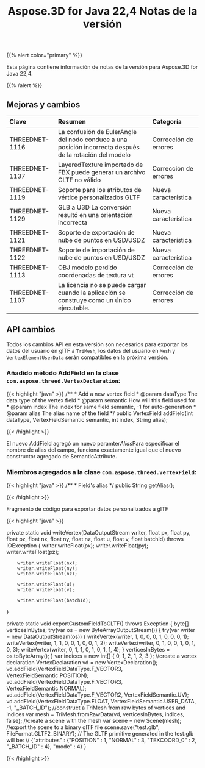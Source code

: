 ﻿---
title: Aspose.3D for Java 22,4 Notas de la versión
type: docs
weight: 9
url: /es/java/aspose-3d-for-java-22-4-release-notes/
description: Las notas de la liberación de Aspose.3D for Java 22,4.
---
{{% alert color="primary" %}}

Esta página contiene información de notas de la versión para Aspose.3D for Java 22,4.

{{% /alert %}}
## **Mejoras y cambios**

|**Clave**|**Resumen**|**Categoría**|
|:- |:- |:- |
|THREEDNET-1116 |La confusión de EulerAngle del nodo conduce a una posición incorrecta después de la rotación del modelo|Corrección de errores|
|THREEDNET-1137 |LayeredTexture importado de FBX puede generar un archivo GLTF no válido|Corrección de errores|
|THREEDNET-1119 |Soporte para los atributos de vértice personalizados GLTF|Nueva característica|
|THREEDNET-1129 |GLB a U3D La conversión resultó en una orientación incorrecta|Nueva característica|
|THREEDNET-1121 |Soporte de exportación de nube de puntos en USD/USDZ|Nueva característica|
|THREEDNET-1122 |Soporte de importación de nube de puntos en USD/USDZ|Nueva característica|
|THREEDNET-1113 |OBJ modelo perdido coordenadas de textura vt|Corrección de errores|
|THREEDNET-1107 |La licencia no se puede cargar cuando la aplicación se construye como un único ejecutable.|Corrección de errores|


## API cambios ##


Todos los cambios API en esta versión son necesarios para exportar los datos del usuario en glTF a `TriMesh`, los datos del usuario en `Mesh` y `VertexElementUserData` serán compatibles en la próxima versión.


### Añadido método AddField en la clase `com.aspose.threed.VertexDeclaration`:

{{< highlight "java" >}}
    /**
     * Add a new vertex field
     * @param dataType The data type of the vertex field
     * @param semantic How will this field used for
     * @param index The index for same field semantic, -1 for auto-generation
     * @param alias The alias name of the field
     */
    public VertexField addField(int dataType, VertexFieldSemantic semantic, int index, String alias);

{{< /highlight >}}

El nuevo AddField agregó un nuevo paramter*Alias*Para especificar el nombre de alias del campo, funciona exactamente igual que el nuevo constructor agregado de SemanticAttribute.


### Miembros agregados a la clase `com.aspose.threed.VertexField`:

{{< highlight "java" >}}
    /**
     * Field's alias 
     */
    public String getAlias();

{{< /highlight >}}




Fragmento de código para exportar datos personalizados a glTF

{{< highlight "java" >}}

private static void writeVertex(DataOutputStream writer,
                                float px, float py, float pz,
                                float nx, float ny, float nz,
                                float u, float v,
                                float batchId)
        throws IOException
{
        writer.writeFloat(px);
        writer.writeFloat(py);
        writer.writeFloat(pz);

        writer.writeFloat(nx);
        writer.writeFloat(ny);
        writer.writeFloat(nz);

        writer.writeFloat(u);
        writer.writeFloat(v);

        writer.writeFloat(batchId);
}

private static void exportCustomFieldToGLTF()
        throws Exception
{
        byte[] verticesInBytes;
        try(var os = new ByteArrayOutputStream())
        {
            try(var writer = new DataOutputStream(os)) {
                writeVertex(writer, 1, 0, 0, 0, 1, 0, 0, 0, 1);
                writeVertex(writer, 1, 1, 0, 0, 1, 0, 0, 1, 2);
                writeVertex(writer, 0, 1, 0, 0, 1, 0, 1, 0, 3);
                writeVertex(writer, 0, 1, 1, 0, 1, 0, 1, 1, 4);
            }
            verticesInBytes = os.toByteArray();
        }
        var indices = new int[]
        {
                0, 1, 2,
                1, 2, 3
        };
        //create a vertex declaration
        VertexDeclaration vd = new VertexDeclaration();
        vd.addField(VertexFieldDataType.F_VECTOR3, VertexFieldSemantic.POSITION);
        vd.addField(VertexFieldDataType.F_VECTOR3, VertexFieldSemantic.NORMAL);
        vd.addField(VertexFieldDataType.F_VECTOR2, VertexFieldSemantic.UV);
        vd.addField(VertexFieldDataType.FLOAT, VertexFieldSemantic.USER_DATA, -1, "_BATCH_ID");
        //construct a TriMesh from raw bytes of vertices and indices
        var mesh = TriMesh.fromRawData(vd, verticesInBytes, indices, false);
        //create a scene with the mesh
        var scene = new Scene(mesh);
        //export the scene to a binary glTF file
        scene.save("test.glb", FileFormat.GLTF2_BINARY);
        // The GLTF primitive generated in the test.glb will be:
        // {"attributes" : {"POSITION" : 1, "NORMAL" : 3, "TEXCOORD_0" : 2, "_BATCH_ID" : 4}, "mode" : 4}
}



{{< /highlight >}}

